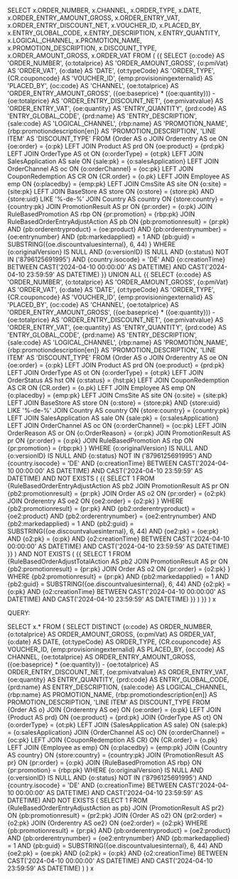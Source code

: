 SELECT
       x.ORDER_NUMBER,
       x.CHANNEL,
       x.ORDER_TYPE,
       x.DATE,
       x.ORDER_ENTRY_AMOUNT_GROSS,
       x.ORDER_ENTRY_VAT,
       x.ORDER_ENTRY_DISCOUNT_NET,
       x.VOUCHER_ID,
       x.PLACED_BY,
       x.ENTRY_GLOBAL_CODE,
       x.ENTRY_DESCRIPTION,
       x.ENTRY_QUANTITY,
       x.LOGICAL_CHANNEL,
       x.PROMOTION_NAME,
       x.PROMOTION_DESCRIPTION,
       x.DISCOUNT_TYPE,
       x.ORDER_AMOUNT_GROSS,
       x.ORDER_VAT
FROM (
    {{
    SELECT
          {o:code} AS 'ORDER_NUMBER',
          {o:totalprice} AS 'ORDER_AMOUNT_GROSS',
          {o:pmiVat} AS 'ORDER_VAT',
          {o:date} AS 'DATE',
          {ot:typeCode} AS 'ORDER_TYPE',
          {CR.couponcode} AS 'VOUCHER_ID',
          {emp:provisioningexternalid} AS 'PLACED_BY',
          {oc:code} AS 'CHANNEL',
          {oe:totalprice} AS 'ORDER_ENTRY_AMOUNT_GROSS',
          ({oe:baseprice} * ({oe:quantity})) - {oe:totalprice} AS 'ORDER_ENTRY_DISCOUNT_NET',
          {oe:pmivatvalue} AS 'ORDER_ENTRY_VAT',
          {oe:quantity} AS 'ENTRY_QUANTITY',
          {prd:code} AS 'ENTRY_GLOBAL_CODE',
          {prd:name} AS 'ENTRY_DESCRIPTION',
          {sale:code} AS 'LOGICAL_CHANNEL',
          {rbp:name} AS 'PROMOTION_NAME',
          {rbp:promotiondescription[en]} AS 'PROMOTION_DESCRIPTION',
          'LINE ITEM' AS 'DISCOUNT_TYPE'
    FROM {Order AS o
        JOIN Orderentry AS oe ON {oe:order} = {o:pk}
        LEFT JOIN Product AS prd ON {oe:product} = {prd:pk}
        LEFT JOIN OrderType AS ot ON {o:orderType} = {ot:pk}
        LEFT JOIN SalesApplication AS sale ON {sale:pk} = {o:salesApplication}
        LEFT JOIN OrderChannel AS oc ON {o:orderChannel} = {oc:pk}
        LEFT JOIN CouponRedemption AS CR ON {CR.order} = {o.pk}
        LEFT JOIN Employee AS emp ON {o:placedby} = {emp:pk}
        LEFT JOIN CmsSite AS site ON {o:site} = {site:pk}
        LEFT JOIN BaseStore AS store ON {o:store} = {store:pk} AND {store:uid} LIKE '%-de-%'
        JOIN Country AS country ON {store:country} = {country:pk}
        JOIN PromotionResult AS pr ON {pr:order} = {o:pk}
        JOIN RuleBasedPromotion AS rbp ON {pr:promotion} = {rbp:pk}
        JOIN RuleBasedOrderEntryAdjustAction AS pb ON {pb:promotionresult} = {pr:pk}
            AND {pb:orderentryproduct} = {oe:product}
            AND {pb:orderentrynumber} = {oe:entrynumber}
            AND {pb:markedapplied} = 1
            AND {pb:guid} = SUBSTRING({oe.discountvaluesinternal}, 6, 44)
    }
    WHERE {o:originalVersion} IS NULL
    AND {o:versionID} IS NULL
    AND {o:status} NOT IN ('8796125691995')
    AND {country.isocode} = 'DE'
    AND {o:creationTime} BETWEEN CAST('2024-04-10 00:00:00' AS DATETIME) AND CAST('2024-04-10 23:59:59' AS DATETIME)
    }}
    UNION ALL
    {{
    SELECT
          {o:code} AS 'ORDER_NUMBER',
          {o:totalprice} AS 'ORDER_AMOUNT_GROSS',
          {o:pmiVat} AS 'ORDER_VAT',
          {o:date} AS 'DATE',
          {ot:typeCode} AS 'ORDER_TYPE',
          {CR.couponcode} AS 'VOUCHER_ID',
          {emp:provisioningexternalid} AS 'PLACED_BY',
          {oc:code} AS 'CHANNEL',
          {oe:totalprice} AS 'ORDER_ENTRY_AMOUNT_GROSS',
          ({oe:baseprice} * ({oe:quantity})) - {oe:totalprice} AS 'ORDER_ENTRY_DISCOUNT_NET',
          {oe:pmivatvalue} AS 'ORDER_ENTRY_VAT',
          {oe:quantity} AS 'ENTRY_QUANTITY',
          {prd:code} AS 'ENTRY_GLOBAL_CODE',
          {prd:name} AS 'ENTRY_DESCRIPTION',
          {sale:code} AS 'LOGICAL_CHANNEL',
          {rbp:name} AS 'PROMOTION_NAME',
          {rbp:promotiondescription[en]} AS 'PROMOTION_DESCRIPTION',
          'LINE ITEM' AS 'DISCOUNT_TYPE'
    FROM {Order AS o
        JOIN Orderentry AS oe ON {oe:order} = {o:pk}
        LEFT JOIN Product AS prd ON {oe:product} = {prd:pk}
        LEFT JOIN OrderType AS ot ON {o:orderType} = {ot:pk}
        LEFT JOIN OrderStatus AS hst ON {o:status} = {hst:pk}
        LEFT JOIN CouponRedemption AS CR ON {CR.order} = {o.pk}
        LEFT JOIN Employee AS emp ON {o:placedby} = {emp:pk}
        LEFT JOIN CmsSite AS site ON {o:site} = {site:pk}
        LEFT JOIN BaseStore AS store ON {o:store} = {store:pk} AND {store:uid} LIKE '%-de-%'
        JOIN Country AS country ON {store:country} = {country:pk}
        LEFT JOIN SalesApplication AS sale ON {sale:pk} = {o:salesApplication}
        LEFT JOIN OrderChannel AS oc ON {o:orderChannel} = {oc:pk}
        LEFT JOIN OrderReason AS or ON {o:OrderReason} = {or:pk}
        JOIN PromotionResult AS pr ON {pr:order} = {o:pk}
        JOIN RuleBasedPromotion AS rbp ON {pr:promotion} = {rbp:pk}
    }
    WHERE {o:originalVersion} IS NULL
    AND {o:versionID} IS NULL
    AND {o:status} NOT IN ('8796125691995')
    AND {country.isocode} = 'DE'
    AND {o:creationTime} BETWEEN CAST('2024-04-10 00:00:00' AS DATETIME) AND CAST('2024-04-10 23:59:59' AS DATETIME)
    AND NOT EXISTS (
        {{
            SELECT 1
            FROM {RuleBasedOrderEntryAdjustAction AS pb2
                  JOIN PromotionResult AS pr ON {pb2:promotionresult} = {pr:pk}
                  JOIN Order AS o2 ON {pr:order} = {o2:pk}
                  JOIN Orderentry AS oe2 ON {oe2:order} = {o2:pk}
            }
            WHERE {pb2:promotionresult} = {pr:pk}
              AND {pb2:orderentryproduct} = {oe2:product}
              AND {pb2:orderentrynumber} = {oe2:entrynumber}
              AND {pb2:markedapplied} = 1
              AND {pb2:guid} = SUBSTRING({oe.discountvaluesinternal}, 6, 44)
              AND {oe2:pk} = {oe:pk}
              AND {o2:pk} = {o:pk}
              AND {o2:creationTime} BETWEEN CAST('2024-04-10 00:00:00' AS DATETIME) AND CAST('2024-04-10 23:59:59' AS DATETIME)
        }}
    )
    AND NOT EXISTS (
        {{
            SELECT 1
            FROM {RuleBasedOrderAdjustTotalAction AS pb2
                  JOIN PromotionResult AS pr ON {pb2:promotionresult} = {pr:pk}
                  JOIN Order AS o2 ON {pr:order} = {o2:pk}
            }
            WHERE {pb2:promotionresult} = {pr:pk}
              AND {pb2:markedapplied} = 1
              AND {pb2:guid} = SUBSTRING({oe.discountvaluesinternal}, 6, 44)
              AND {o2:pk} = {o:pk}
              AND {o2:creationTime} BETWEEN CAST('2024-04-10 00:00:00' AS DATETIME) AND CAST('2024-04-10 23:59:59' AS DATETIME)
        }}
    )
    }}
) x












QUERY:


SELECT
    x.*
FROM (
    SELECT DISTINCT
        {o:code} AS ORDER_NUMBER,
        {o:totalprice} AS ORDER_AMOUNT_GROSS,
        {o:pmiVat} AS ORDER_VAT,
        {o:date} AS DATE,
        {ot:typeCode} AS ORDER_TYPE,
        {CR.couponcode} AS VOUCHER_ID,
        {emp:provisioningexternalid} AS PLACED_BY,
        {oc:code} AS CHANNEL,
        {oe:totalprice} AS ORDER_ENTRY_AMOUNT_GROSS,
        ({oe:baseprice} * {oe:quantity}) - {oe:totalprice} AS ORDER_ENTRY_DISCOUNT_NET,
        {oe:pmivatvalue} AS ORDER_ENTRY_VAT,
        {oe:quantity} AS ENTRY_QUANTITY,
        {prd:code} AS ENTRY_GLOBAL_CODE,
        {prd:name} AS ENTRY_DESCRIPTION,
        {sale:code} AS LOGICAL_CHANNEL,
        {rbp:name} AS PROMOTION_NAME,
        {rbp:promotiondescription[en]} AS PROMOTION_DESCRIPTION,
        'LINE ITEM' AS DISCOUNT_TYPE
    FROM 
        {Order AS o}
        JOIN {Orderentry AS oe} ON {oe:order} = {o:pk}
        LEFT JOIN {Product AS prd} ON {oe:product} = {prd:pk}
        JOIN {OrderType AS ot} ON {o:orderType} = {ot:pk}
        LEFT JOIN {SalesApplication AS sale} ON {sale:pk} = {o:salesApplication}
        JOIN {OrderChannel AS oc} ON {o:orderChannel} = {oc:pk}
        LEFT JOIN {CouponRedemption AS CR} ON {CR.order} = {o.pk}
        LEFT JOIN {Employee as emp} ON {o:placedby} = {emp:pk}
        JOIN {Country AS country} ON {store:country} = {country:pk}
        JOIN {PromotionResult AS pr} ON {pr:order} = {o:pk}
        JOIN {RuleBasedPromotion AS rbp} ON {pr:promotion} = {rbp:pk}
    WHERE
        {o:originalVersion} IS NULL
        AND {o:versionID} IS NULL
        AND {o:status} NOT IN ('8796125691995')
        AND {country.isocode} = 'DE'
        AND {o:creationTime} BETWEEN CAST('2024-04-10 00:00:00' AS DATETIME) AND CAST('2024-04-10 23:59:59' AS DATETIME)
        AND NOT EXISTS (
            SELECT 1
            FROM {RuleBasedOrderEntryAdjustAction as pb}
            JOIN {PromotionResult AS pr2} ON {pb:promotionresult} = {pr2:pk}
            JOIN {Order AS o2} ON {pr2:order} = {o2:pk}
            JOIN {Orderentry AS oe2} ON {oe2:order} = {o2:pk}
            WHERE 
                {pb:promotionresult} = {pr:pk}
                AND {pb:orderentryproduct} = {oe2:product}
                AND {pb:orderentrynumber} = {oe2:entrynumber}
                AND {pb:markedapplied} = 1
                AND {pb:guid} = SUBSTRING({oe.discountvaluesinternal}, 6, 44)
                AND {oe2:pk} = {oe:pk}
                AND {o2:pk} = {o:pk}
                AND {o2:creationTime} BETWEEN CAST('2024-04-10 00:00:00' AS DATETIME) AND CAST('2024-04-10 23:59:59' AS DATETIME)
        )
) x

